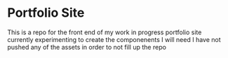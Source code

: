 # Portfolio Site

This is a repo for the front end of my work in progress portfolio site
currently experimenting to create the componenents I will need
I have not pushed any of the assets in order to not fill up the repo
